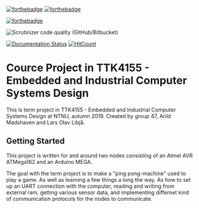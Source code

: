 [![forthebadge](https://forthebadge.com/images/badges/made-with-c.svg)](https://forthebadge.com)
[![forthebadge](https://forthebadge.com/images/badges/winter-is-coming.svg)](https://forthebadge.com)

[![forthebadge](https://forthebadge.com/images/badges/60-percent-of-the-time-works-every-time.svg)](https://forthebadge.com)

![Scrutinizer code quality (GitHub/Bitbucket)](https://img.shields.io/scrutinizer/quality/b/larsolib/byggern?style=for-the-badge)

[![Documentation Status](https://readthedocs.org/projects/ansicolortags/badge/?version=latest)](http://ansicolortags.readthedocs.io/?badge=latest)
[![HitCount](http://hits.dwyl.io/larsolib/byggern.svg)](http://hits.dwyl.io/larsolib/byggern)
# Cource Project in TTK4155 - Embedded and Industrial Computer Systems Design

This is term project in TTK4155 - Embedded and Industrial Computer Systems Design at NTNU, autumn 2019. Created by group 47, Arild Madshaven and Lars Olav Libjå.

## Getting Started
This project is written for and around two nodes consisting of an Atmel AVR ATMega162 and an Arduino MEGA.

The goal with the term project is to make a "ping pong-machine" used to play a game. As well as learning a few things a long the way. As how to set up an UART connection with the computer, reading and writing from external ram, getting various sensor data, and implementing differnet kind of communication protocols for the nodes to communicate.

